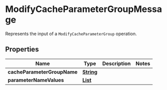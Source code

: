 

# ModifyCacheParameterGroupMessage

Represents the input of a <code>ModifyCacheParameterGroup</code> operation.

## Properties

| Name | Type | Description | Notes |
|------------ | ------------- | ------------- | -------------|
|**cacheParameterGroupName** | [**String**](String.md) |  |  |
|**parameterNameValues** | [**List**](List.md) |  |  |



